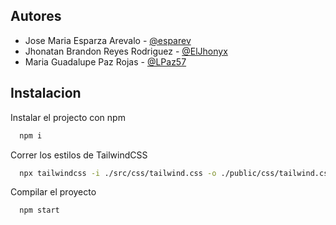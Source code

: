 ## Autores

- Jose Maria Esparza Arevalo - [@esparev](https://github.com/esparev)
- Jhonatan Brandon Reyes Rodriguez - [@ElJhonyx](https://github.com/ElJhonyx)
- Maria Guadalupe Paz Rojas - [@LPaz57](https://github.com/LPaz57)


## Instalacion

Instalar el projecto con npm

```bash
  npm i
```

Correr los estilos de TailwindCSS

```bash
  npx tailwindcss -i ./src/css/tailwind.css -o ./public/css/tailwind.css
```

Compilar el proyecto

```bash
  npm start
```
